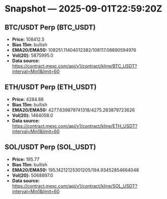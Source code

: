 # Snapshot — 2025-09-01T22:59:20Z

## BTC/USDT Perp (BTC_USDT)
- **Price:** 108412.5
- **Bias 15m:** bullish
- **EMA20/EMA50:** 108251.11404012382/108117.08890594976
- **Vol(20):** 5875995.0
- **Data source:** https://contract.mexc.com/api/v1/contract/kline/BTC_USDT?interval=Min1&limit=60

## ETH/USDT Perp (ETH_USDT)
- **Price:** 4284.88
- **Bias 15m:** bullish
- **EMA20/EMA50:** 4277.639879741318/4275.283879723626
- **Vol(20):** 1464058.0
- **Data source:** https://contract.mexc.com/api/v1/contract/kline/ETH_USDT?interval=Min1&limit=60

## SOL/USDT Perp (SOL_USDT)
- **Price:** 195.77
- **Bias 15m:** bullish
- **EMA20/EMA50:** 195.14212125301205/194.93452854664048
- **Vol(20):** 5068897.0
- **Data source:** https://contract.mexc.com/api/v1/contract/kline/SOL_USDT?interval=Min1&limit=60
